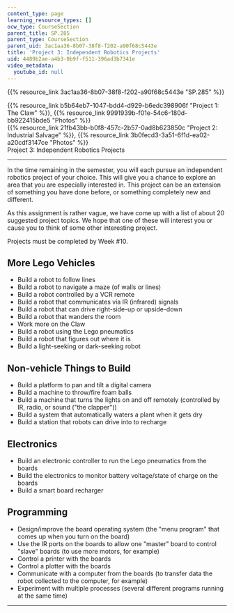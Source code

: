 ```yaml
---
content_type: page
learning_resource_types: []
ocw_type: CourseSection
parent_title: SP.285
parent_type: CourseSection
parent_uid: 3ac1aa36-8b07-38f8-f202-a90f68c5443e
title: 'Project 3: Independent Robotics Projects'
uid: 4489b2ae-a4b3-0b9f-f511-396ad3b7341e
video_metadata:
  youtube_id: null
---
```


{{% resource_link 3ac1aa36-8b07-38f8-f202-a90f68c5443e "SP.285" %}}

{{% resource_link b5b64eb7-1047-bdd4-d929-b6edc398906f "Project 1: The Claw" %}}, {{% resource_link 9991939b-f01e-54c6-180d-bb922415bde5 "Photos" %}}  
{{% resource_link 21fb43bb-b0f8-457c-2b57-0ad8b623850c "Project 2: Industrial Salvage" %}}, {{% resource_link 3b0fecd3-3a51-6f1d-ea02-a20cdf3147ce "Photos" %}}  
Project 3: Independent Robotics Projects

* * *

In the time remaining in the semester, you will each pursue an independent robotics project of your choice. This will give you a chance to explore an area that you are especially interested in. This project can be an extension of something you have done before, or something completely new and different.

As this assignment is rather vague, we have come up with a list of about 20 suggested project topics. We hope that one of these will interest you or cause you to think of some other interesting project.

Projects must be completed by Week #10.

More Lego Vehicles
------------------

*   Build a robot to follow lines
*   Build a robot to navigate a maze (of walls or lines)
*   Build a robot controlled by a VCR remote
*   Build a robot that communicates via IR (infrared) signals
*   Build a robot that can drive right-side-up or upside-down
*   Build a robot that wanders the room
*   Work more on the Claw
*   Build a robot using the Lego pneumatics
*   Build a robot that figures out where it is
*   Build a light-seeking or dark-seeking robot

Non-vehicle Things to Build
---------------------------

*   Build a platform to pan and tilt a digital camera
*   Build a machine to throw/fire foam balls
*   Build a machine that turns the lights on and off remotely (controlled by IR, radio, or sound ("the clapper"))
*   Build a system that automatically waters a plant when it gets dry
*   Build a station that robots can drive into to recharge

Electronics
-----------

*   Build an electronic controller to run the Lego pneumatics from the boards
*   Build the electronics to monitor battery voltage/state of charge on the boards
*   Build a smart board recharger

Programming
-----------

*   Design/improve the board operating system (the "menu program" that comes up when you turn on the board)
*   Use the IR ports on the boards to allow one "master" board to control "slave" boards (to use more motors, for example)
*   Control a printer with the boards
*   Control a plotter with the boards
*   Communicate with a computer from the boards (to transfer data the robot collected to the computer, for example)
*   Experiment with multiple processes (several different programs running at the same time)

* * *